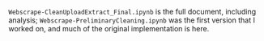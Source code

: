 `Webscrape-CleanUploadExtract_Final.ipynb` is the full document, including analysis; `Webscrape-PreliminaryCleaning.ipynb` was the first version that I worked on, and much of the original implementation is here.

